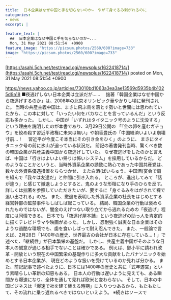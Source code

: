 ```yaml
---
title:  日本企業はなぜ中国と手を切らないのか—　やがて身ぐるみ剥がれるのに  
categories:
- news
excerpt: |
  
feature_text: |
  ##  日本企業はなぜ中国と手を切らないのか—...
  Mon, 31 May 2021 08:51:54  +0900
feature_image: "https://picsum.photos/2560/600?image=733"
image: "https://picsum.photos/2560/600?image=733"
---
```


[https://asahi.5ch.net/test/read.cgi/newsplus/1622418714/](https://asahi.5ch.net/test/read.cgi/newsplus/1622418714/)
posted on Mon, 31 May 2021 08:51:54  +0900

<!--more-->

https://news.yahoo.co.jp/articles/73010bd1063a3ea3ae13569d5935b4b1025d9a18 ■夜逃げしない日本企業は立派だが…… 　拙著「韓国企業はなぜ中国から夜逃げするのか」は、2008年の北京オリンピック華やかりし頃に発刊された。 当時の共産主義中国は、まさに飛ぶ鳥を落とす勢いと世間には思われていたから、この本に対して「いったい何をバカなことを言っているんだ」という反応も多かった。 しかし、中国が「いずれはタイタニック号のように沈没する」という理由を説明したのが本書であり、3月29日公開の 「『金の卵を産むガチョウ』を絞め殺す習近平政権に未来は無い」や朝香豊氏の「中国経済いよいよ崩壊寸前…！　 習近平が今度こそ本当にその引き金をひく」のように、 まさにタイタニック号の前に氷山が迫っている状況だ。 前記の著書発刊当時、驚くべき数の韓国企業が共産主義中国から夜逃げしていた。 なぜ夜逃げをしたのかと言えば、中国は「行きはよいよい帰りは怖いシステム」を採用しているからだ。 どのようなことかというと、当時外資系企業の誘致に熱心であった中国共産党は、数々の外資系優遇措置をちらつかせ、 また白酒(ぱいちゅう、中国酒)宴会で肩を組んで「我々は友達だ」と仲間に引き入れる。 ところが、進出してみて「話が違う」と感じて撤退しようとすると、鬼のような形相になり手のひらを反す。 詳しくは拙著を参照していただきたいが、要するに「身ぐるみをはがされて裸で追い出される」のだ。 また、撤退を表明した外資系企業の社長をはじめとする経営幹部の監禁事件もしばしば起こっている。 結局、韓国企業の行動は褒められたものではないが、闇金のえげつない取り立てから逃れるための「夜逃げ」程度には同情できる。 日本でも「夜逃げ屋本舗」という夜逃げの助っ人を肯定的に描くテレビドラマや映画があった。 しかし、忍耐強く誠実な日本企業はそのような過酷な環境でも、歯を食いしばって耐え忍んできた。 また、一般論で言えば、2月28日「1400年の歴史、世界最古の会社が日本に存在している…！」で述べた、「継続性」が日本繁栄の基盤だ。 しかし、共産主義中国がそのような日本人の誠意が通じる相手でないことは確かである。 例えば、鄧小平に請われ改革・開放という現在の中国繁栄の基礎作りに多大な貢献をしたパナソニックを始めとする日本企業が、 現在どのような扱いを受けているのか見れば分かる。 また、前記記事で述べたように、日本には1400年の歴史と共に「式年遷宮」という素晴らしい革新の知恵もある。 日本人の行動は遅いように見えても、ある瞬間から爆速になり、全体を通して見れば欧米と変わらない。 そして、日本の中国ビジネスは「爆速で社を建て替える時期」に入りつつあるから、もたもたして、その流れに乗り遅れるべきではないといえよう。 ※続きはソースで
